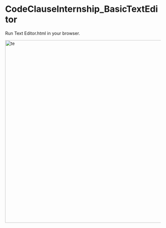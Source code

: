 # CodeClauseInternship_BasicTextEditor
Run Text Editor.html in your browser.

<img width="592" alt="te" src="https://github.com/sumairaawan98/CodeClauseInternship_TextEditor/assets/60813545/24634295-c618-47ee-aa82-9a5776e9ee72">


